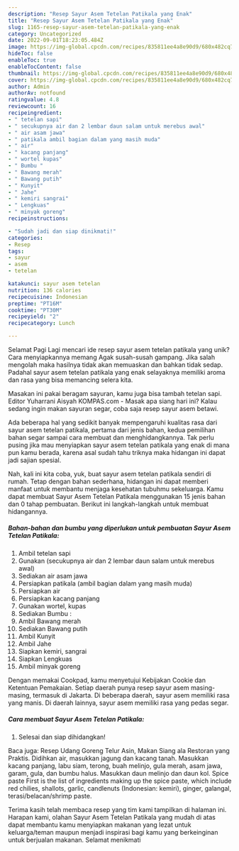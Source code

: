```yaml
---
description: "Resep Sayur Asem Tetelan Patikala yang Enak"
title: "Resep Sayur Asem Tetelan Patikala yang Enak"
slug: 1165-resep-sayur-asem-tetelan-patikala-yang-enak
category: Uncategorized
date: 2022-09-01T18:23:05.484Z
image: https://img-global.cpcdn.com/recipes/835811ee4a8e90d9/680x482cq70/sayur-asem-tetelan-patikala-foto-resep-utama.jpg
hideToc: false
enableToc: true
enableTocContent: false
thumbnail: https://img-global.cpcdn.com/recipes/835811ee4a8e90d9/680x482cq70/sayur-asem-tetelan-patikala-foto-resep-utama.jpg
cover: https://img-global.cpcdn.com/recipes/835811ee4a8e90d9/680x482cq70/sayur-asem-tetelan-patikala-foto-resep-utama.jpg
author: Admin
authorAv: notfound
ratingvalue: 4.8
reviewcount: 16
recipeingredient:
- " tetelan sapi"
- " secukupnya air dan 2 lembar daun salam untuk merebus awal"
- " air asam jawa"
- " patikala ambil bagian dalam yang masih muda"
- " air"
- " kacang panjang"
- " wortel kupas"
- " Bumbu "
- " Bawang merah"
- " Bawang putih"
- " Kunyit"
- " Jahe"
- " kemiri sangrai"
- " Lengkuas"
- " minyak goreng"
recipeinstructions:

- "Sudah jadi dan siap dinikmati!"
categories:
- Resep
tags:
- sayur
- asem
- tetelan

katakunci: sayur asem tetelan 
nutrition: 136 calories
recipecuisine: Indonesian
preptime: "PT16M"
cooktime: "PT30M"
recipeyield: "2"
recipecategory: Lunch

---
```



Selamat Pagi Lagi mencari ide resep sayur asem tetelan patikala yang unik? Cara menyiapkannya memang Agak susah-susah gampang. Jika salah mengolah maka hasilnya tidak akan memuaskan dan bahkan tidak sedap. Padahal sayur asem tetelan patikala yang enak selayaknya memiliki aroma dan rasa yang bisa memancing selera kita.


Masakan ini pakai beragam sayuran, kamu juga bisa tambah tetelan sapi. Editor Yuharrani Aisyah KOMPAS.com - Masak apa siang hari ini? Kalau sedang ingin makan sayuran segar, coba saja resep sayur asem betawi.

Ada beberapa hal yang sedikit banyak mempengaruhi kualitas rasa dari sayur asem tetelan patikala, pertama dari jenis bahan, kedua pemilihan bahan segar sampai cara membuat dan menghidangkannya. Tak perlu pusing jika mau menyiapkan sayur asem tetelan patikala yang enak di mana pun kamu berada, karena asal sudah tahu triknya maka hidangan ini dapat jadi sajian spesial.


Nah, kali ini kita coba, yuk, buat sayur asem tetelan patikala sendiri di rumah. Tetap dengan bahan sederhana, hidangan ini dapat memberi manfaat untuk membantu menjaga kesehatan tubuhmu sekeluarga. Kamu dapat membuat Sayur Asem Tetelan Patikala menggunakan 15 jenis bahan dan 0 tahap pembuatan. Berikut ini langkah-langkah untuk membuat hidangannya.

<!--inarticleads1-->

##### Bahan-bahan dan bumbu yang diperlukan untuk pembuatan Sayur Asem Tetelan Patikala:

1. Ambil  tetelan sapi
1. Gunakan  (secukupnya air dan 2 lembar daun salam untuk merebus awal)
1. Sediakan  air asam jawa
1. Persiapkan  patikala (ambil bagian dalam yang masih muda)
1. Persiapkan  air
1. Persiapkan  kacang panjang
1. Gunakan  wortel, kupas
1. Sediakan  Bumbu :
1. Ambil  Bawang merah
1. Sediakan  Bawang putih
1. Ambil  Kunyit
1. Ambil  Jahe
1. Siapkan  kemiri, sangrai
1. Siapkan  Lengkuas
1. Ambil  minyak goreng


Dengan memakai Cookpad, kamu menyetujui Kebijakan Cookie dan Ketentuan Pemakaian. Setiap daerah punya resep sayur asem masing-masing, termasuk di Jakarta. Di beberapa daerah, sayur asem memiliki rasa yang manis. Di daerah lainnya, sayur asem memiliki rasa yang pedas segar. 

<!--inarticleads2-->

##### Cara membuat Sayur Asem Tetelan Patikala:


1. Selesai dan siap dihidangkan!

Baca juga: Resep Udang Goreng Telur Asin, Makan Siang ala Restoran yang Praktis. Didihkan air, masukkan jagung dan kacang tanah. Masukkan kacang panjang, labu siam, terong, buah melinjo, gula merah, asam jawa, garam, gula, dan bumbu halus. Masukkan daun melinjo dan daun kol. Spice paste First is the list of ingredients making up the spice paste, which include red chilies, shallots, garlic, candlenuts (Indonesian: kemiri), ginger, galangal, terasi/belacan/shrimp paste. 

Terima kasih telah membaca resep yang tim kami tampilkan di halaman ini. Harapan kami, olahan Sayur Asem Tetelan Patikala yang mudah di atas dapat membantu kamu menyiapkan makanan yang lezat untuk keluarga/teman maupun menjadi inspirasi bagi kamu yang berkeinginan untuk berjualan makanan. Selamat menikmati
